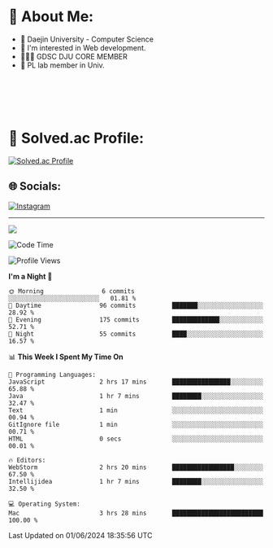 # 💫 About Me:

<ul>
 <li> 🏫 Daejin University - Computer Science </li>
 <li> 👀 I'm interested in Web development.</li>
 <li> 🧑🏻‍💻 GDSC DJU CORE MEMBER </li>
 <li> 🧪 PL lab member in Univ. </li>
</ul>


<br><br>





<br>

# 💯 Solved.ac Profile: 
[![Solved.ac Profile](http://mazassumnida.wtf/api/v2/generate_badge?boj=jieunsse)](https://solved.ac/jieunsse/)
<br>


## 🌐 Socials:
[![Instagram](https://img.shields.io/badge/Instagram-%23E4405F.svg?logo=Instagram&logoColor=white)](https://instagram.com/jieunsse) 

---

[![](https://visitcount.itsvg.in/api?id=Jayden&label=Profile%20Views&color=3&icon=7&pretty=true)](https://visitcount.itsvg.in)


<!-- Proudly created with GPRM ( https://gprm.itsvg.in ) -->


<!--START_SECTION:waka-->
![Code Time](http://img.shields.io/badge/Code%20Time-476%20hrs%2044%20mins-blue)

![Profile Views](http://img.shields.io/badge/Profile%20Views-10-blue)

**I'm a Night 🦉** 

```text
🌞 Morning                6 commits           ░░░░░░░░░░░░░░░░░░░░░░░░░   01.81 % 
🌆 Daytime                96 commits          ███████░░░░░░░░░░░░░░░░░░   28.92 % 
🌃 Evening                175 commits         █████████████░░░░░░░░░░░░   52.71 % 
🌙 Night                  55 commits          ████░░░░░░░░░░░░░░░░░░░░░   16.57 % 
```


📊 **This Week I Spent My Time On** 

```text
💬 Programming Languages: 
JavaScript               2 hrs 17 mins       ████████████████░░░░░░░░░   65.88 % 
Java                     1 hr 7 mins         ████████░░░░░░░░░░░░░░░░░   32.47 % 
Text                     1 min               ░░░░░░░░░░░░░░░░░░░░░░░░░   00.94 % 
GitIgnore file           1 min               ░░░░░░░░░░░░░░░░░░░░░░░░░   00.71 % 
HTML                     0 secs              ░░░░░░░░░░░░░░░░░░░░░░░░░   00.01 % 

🔥 Editors: 
WebStorm                 2 hrs 20 mins       █████████████████░░░░░░░░   67.50 % 
Intellijidea             1 hr 7 mins         ████████░░░░░░░░░░░░░░░░░   32.50 % 

💻 Operating System: 
Mac                      3 hrs 28 mins       █████████████████████████   100.00 % 
```


 Last Updated on 01/06/2024 18:35:56 UTC
<!--END_SECTION:waka-->
